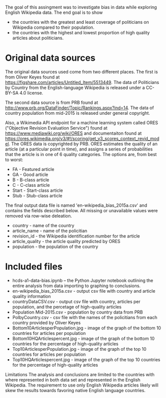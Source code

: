 The goal of this assingment was to investigate bias in data while exploring English Wikipedia data. The end goal is to show
* the countries with the greatest and least coverage of politicians on Wikipedia compared to their population.
* the countries with the highest and lowest proportion of high quality articles about politicians.

# Original data sources
The original data sources used come from two different places. The first is from Oliver Keyes found at https://figshare.com/articles/Untitled_Item/5513449. The data of Politicians by Country from the English-language Wikipedia is released under a CC-BY-SA 4.0 license. 

The second data source is from PRB found at http://www.prb.org/DataFinder/Topic/Rankings.aspx?ind=14. The data of country population from mid-2015 is released under general copyright. 
 
Also, a Wikimedia API endpoint for a machine learning system called ORES ("Objective Revision Evaluation Service") found at https://www.mediawiki.org/wiki/ORES and documentaiton found at https://ores.wikimedia.org/v3/#!/scoring/get_v3_scores_context_revid_model. The ORES data is copyrighted by PRB. ORES estimates the quality of an article (at a particular point in time), and assigns a series of probabilities that the article is in one of 6 quality categories. The options are, from best to worst:

* FA - Featured article
* GA - Good article
* B - B-class article
* C - C-class article
* Start - Start-class article
* Stub - Stub-class article

The final output data file is named 'en-wikipedia_bias_2015a.csv' and contains the fields described below. All missing or unavailable values were removed via row-wise deleation. 

* country - name of the country
* article_name - name of the policitian
* revision_id - the Wikipedia identification number for the article
* article_quality - the article quality predicted by ORES
* population - the population of the country

# Included files
* hcds-a1-data-bias.ipynb – the Python Jupyter notebook outlining the entire analysis from data importing to graphing to conclusions.
* en-wikipedia_bias_2015a.csv - output csv file with country and article quality information
* countryDataCSV.csv -  output csv file with country, articles per population, and the percetage of high-quality articles
* Population Mid-2015.csv - population by country data from PRB
* PolbyCountry.csv -  csv file with the names of the policitians from each country provided by Oliver Keyes
* Bottom10ArticlesperPopulation.jpg - image of the graph of the bottom 10 countries for articles per population
* Bottom10HQArticlespercent.jpg - image of the graph of the bottom 10 countries for the percentage of high-quality articles
* Top10ArticlesperPopulation.jpg - image of the graph of the top 10 countries for articles per population
* Top10HQArticlespercent.jpg - image of the graph of the top 10 countries for the percentage of high-quality articles

Limitations
The analysis and conclusions are limited to the countries with where represented in both data set and represented in the English Wikipedia. The requirement to use only English Wikipedia articles likely will skew the results towards favoring native English language countries. 